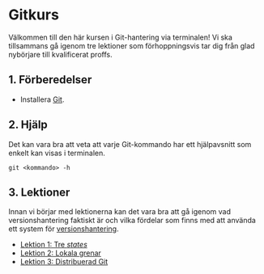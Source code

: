 # Gitkurs

Välkommen till den här kursen i Git-hantering via terminalen! Vi ska tillsammans gå igenom tre lektioner som förhoppningsvis tar dig från glad nybörjare till kvalificerat proffs.

## 1. Förberedelser

* Installera [Git](https://git-scm.com/).

## 2. Hjälp

Det kan vara bra att veta att varje Git-kommando har ett hjälpavsnitt som enkelt kan visas i terminalen.

```
git <kommando> -h
```

## 3. Lektioner

Innan vi börjar med lektionerna kan det vara bra att gå igenom vad versionshantering faktiskt är och vilka fördelar som finns med att använda ett system för [versionshantering](versionshantering.md).

* [Lektion 1: Tre *states*](lektion1.md)
* [Lektion 2: Lokala grenar](lektion2.md)
* [Lektion 3: Distribuerad Git](lektion3.md)
